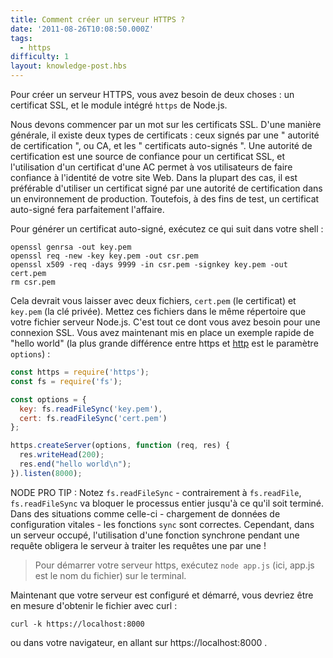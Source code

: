 ```yaml
---
title: Comment créer un serveur HTTPS ?
date: '2011-08-26T10:08:50.000Z'
tags:
  - https
difficulty: 1
layout: knowledge-post.hbs
---
```


Pour créer un serveur HTTPS, vous avez besoin de deux choses : un certificat SSL, et le module intégré `https` de Node.js.

Nous devons commencer par un mot sur les certificats SSL. D'une manière générale, il existe deux types de certificats : ceux signés par une " autorité de certification ", ou CA, et les " certificats auto-signés ". Une autorité de certification est une source de confiance pour un certificat SSL, et l'utilisation d'un certificat d'une AC permet à vos utilisateurs de faire confiance à l'identité de votre site Web. Dans la plupart des cas, il est préférable d'utiliser un certificat signé par une autorité de certification dans un environnement de production. Toutefois, à des fins de test, un certificat auto-signé fera parfaitement l'affaire.

Pour générer un certificat auto-signé, exécutez ce qui suit dans votre shell :

```
openssl genrsa -out key.pem
openssl req -new -key key.pem -out csr.pem
openssl x509 -req -days 9999 -in csr.pem -signkey key.pem -out cert.pem
rm csr.pem
```

Cela devrait vous laisser avec deux fichiers, `cert.pem` (le certificat) et `key.pem` (la clé privée). Mettez ces fichiers dans le même répertoire que votre fichier serveur Node.js. C'est tout ce dont vous avez besoin pour une connexion SSL. Vous avez maintenant mis en place un exemple rapide de "hello world" (la plus grande différence entre https et [http](/fr/knowledge/HTTP/servers/how-to-create-a-HTTP-server/) est le paramètre `options`) :

```javascript
const https = require('https');
const fs = require('fs');

const options = {
  key: fs.readFileSync('key.pem'),
  cert: fs.readFileSync('cert.pem')
};

https.createServer(options, function (req, res) {
  res.writeHead(200);
  res.end("hello world\n");
}).listen(8000);
```

NODE PRO TIP : Notez `fs.readFileSync` - contrairement à `fs.readFile`, `fs.readFileSync` va bloquer le processus entier jusqu'à ce qu'il soit terminé. Dans des situations comme celle-ci - chargement de données de configuration vitales - les fonctions `sync` sont correctes. Cependant, dans un serveur occupé, l'utilisation d'une fonction synchrone pendant une requête obligera le serveur à traiter les requêtes une par une !

> Pour démarrer votre serveur https, exécutez `node app.js` (ici, app.js est le nom du fichier) sur le terminal.

Maintenant que votre serveur est configuré et démarré, vous devriez être en mesure d'obtenir le fichier avec curl :

```
curl -k https://localhost:8000
```

ou dans votre navigateur, en allant sur https://localhost:8000 .
